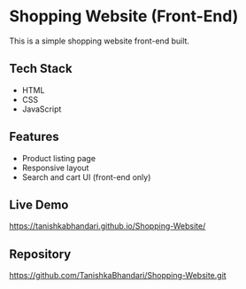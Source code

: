 # Shopping Website (Front-End)

This is a simple shopping website front-end built.
## Tech Stack
- HTML
- CSS
- JavaScript

## Features
- Product listing page
- Responsive layout
- Search and cart UI (front-end only)

## Live Demo
https://tanishkabhandari.github.io/Shopping-Website/

## Repository
https://github.com/TanishkaBhandari/Shopping-Website.git
